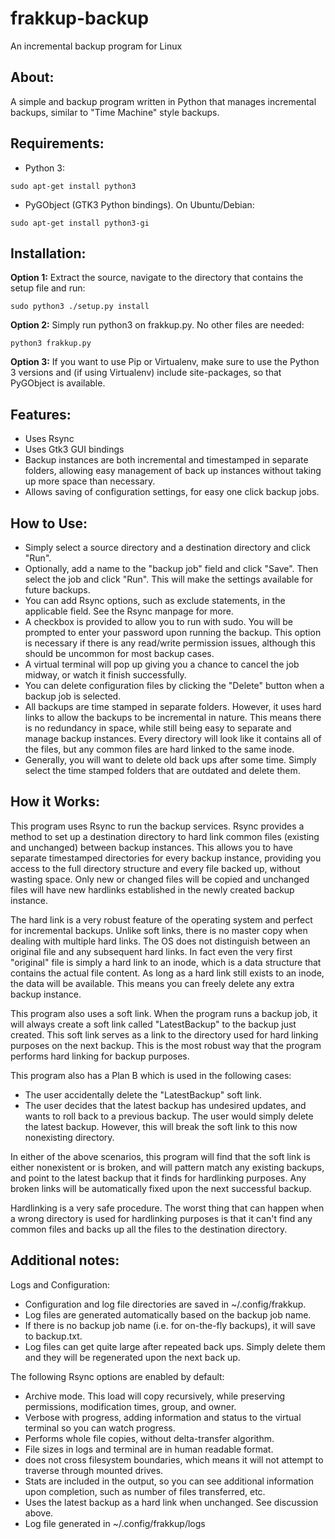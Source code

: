 frakkup-backup
==============

An incremental backup program for Linux

## About:
A simple and backup program written in Python that manages incremental backups, similar to "Time Machine" style backups.

## Requirements:
* Python 3: 

`sudo apt-get install python3`

* PyGObject (GTK3 Python bindings). On Ubuntu/Debian: 

`sudo apt-get install python3-gi`

## Installation:
**Option 1:** Extract the source, navigate to the directory that contains the setup file and run:

`sudo python3 ./setup.py install`

**Option 2:** Simply run python3 on frakkup.py. No other files are needed:

`python3 frakkup.py`

**Option 3:** If you want to use Pip or Virtualenv, make sure to use the Python 3 versions and (if using Virtualenv) include site-packages, so that PyGObject is available.

## Features:
* Uses Rsync
* Uses Gtk3 GUI bindings
* Backup instances are both incremental and timestamped in separate folders, allowing easy management of back up instances without taking up more space than necessary.
* Allows saving of configuration settings, for easy one click backup jobs.

## How to Use:
* Simply select a source directory and a destination directory and click "Run". 
* Optionally, add a name to the "backup job" field and click "Save". Then select the job and click "Run". This will make the settings available for future backups.
* You can add Rsync options, such as exclude statements, in the applicable field. See the Rsync manpage for more.
* A checkbox is provided to allow you to run with sudo. You will be prompted to enter your password upon running the backup. This option is necessary if there is any read/write permission issues, although this should be uncommon for most backup cases.
* A virtual terminal will pop up giving you a chance to cancel the job midway, or watch it finish successfully.
* You can delete configuration files by clicking the "Delete" button when a backup job is selected.
* All backups are time stamped in separate folders. However, it uses hard links to allow the backups to be incremental in nature. This means there is no redundancy in space, while still being easy to separate and manage backup instances. Every directory will look like it contains all of the files, but any common files are hard linked to the same inode.
* Generally, you will want to delete old back ups after some time. Simply select the time stamped folders that are outdated and delete them.

## How it Works:
This program uses Rsync to run the backup services. Rsync provides a method to set up a destination directory to hard link common files (existing and unchanged) between backup instances. This allows you to have separate timestamped directories for every backup instance, providing you access to the full directory structure and every file backed up, without wasting space. Only new or changed files will be copied and unchanged files will have new hardlinks established in the newly created backup instance.

The hard link is a very robust feature of the operating system and perfect for incremental backups. Unlike soft links, there is no master copy when dealing with multiple hard links. The OS does not distinguish between an original file and any subsequent hard links. In fact even the very first "original" file is simply a hard link to an inode, which is a data structure that contains the actual file content. As long as a hard link still exists to an inode, the data will be available. This means you can freely delete any extra backup instance. 

This program also uses a soft link. When the program runs a backup job, it will always create a soft link called "LatestBackup" to the backup just created. This soft link serves as a link to the directory used for hard linking purposes on the next backup. This is the most robust way that the program performs hard linking for backup purposes.

This program also has a Plan B which is used in the following cases:
* The user accidentally delete the "LatestBackup" soft link. 
* The user decides that the latest backup has undesired updates, and wants to roll back to a previous backup. The user would simply delete the latest backup. However, this will break the soft link to this now nonexisting directory.

In either of the above scenarios, this program will find that the soft link is either nonexistent or is broken, and will pattern match any existing backups, and point to the latest backup that it finds for hardlinking purposes. Any broken links will be automatically fixed upon the next successful backup.

Hardlinking is a very safe procedure. The worst thing that can happen when a wrong directory is used for hardlinking purposes is that it can't find any common files and backs up all the files to the destination directory. 

## Additional notes:
Logs and Configuration:
* Configuration and log file directories are saved in ~/.config/frakkup.
* Log files are generated automatically based on the backup job name. 
* If there is no backup job name (i.e. for on-the-fly backups), it will save to backup.txt.
* Log files can get quite large after repeated back ups. Simply delete them and they will be regenerated upon the next back up.

The following Rsync options are enabled by default:
* Archive mode. This load will copy recursively, while preserving permissions, modification times, group, and owner.
* Verbose with progress, adding information and status to the virtual terminal so you can watch progress.
* Performs whole file copies, without delta-transfer algorithm.
* File sizes in logs and terminal are in human readable format.
* does not cross filesystem boundaries, which means it will not attempt to traverse through mounted drives.
* Stats are included in the output, so you can see additional information upon completion, such as number of files transferred, etc.
* Uses the latest backup as a hard link when unchanged. See discussion above.
* Log file generated in ~/.config/frakkup/logs

